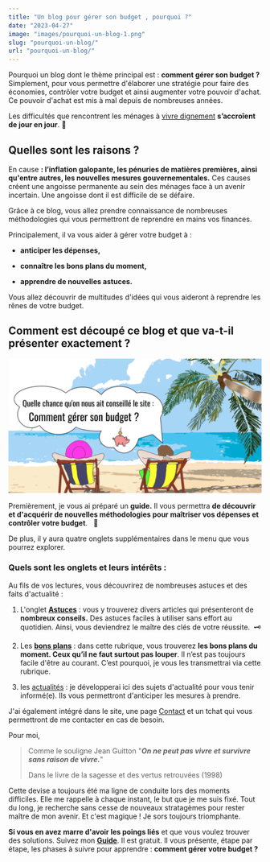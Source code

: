 ```yaml
---
title: "Un blog pour gérer son budget , pourquoi ?"
date: "2023-04-27"
image: "images/pourquoi-un-blog-1.png"
slug: "pourquoi-un-blog/"
url: "pourquoi-un-blog/"
---
```


Pourquoi un blog dont le thème principal est : **comment gérer son budget ?** Simplement, pour vous permettre d'élaborer une stratégie pour faire des économies, contrôler votre budget et ainsi augmenter votre pouvoir d'achat. Ce pouvoir d'achat est mis à mal depuis de nombreuses années.

Les difficultés que rencontrent les ménages à [vivre dignement](https://www.humanite.fr/tribunes/vivre-dignement-c%E2%80%99est-permettre-chacun-de-se-projeter-vers-l%E2%80%99avenir-494282 "vivre dignement") **s’accroîent de jour en jour**. 😤 

## Quelles sont les raisons ?

En cause **: l’inflation galopante, les pénuries de matières premières, ainsi qu'entre autres, les nouvelles mesures gouvernementales.** Ces causes créent une angoisse permanente au sein des ménages face à un avenir incertain. Une angoisse dont il est difficile de se défaire.

Grâce à ce blog, vous allez prendre connaissance de nombreuses méthodologies qui vous permettront de reprendre en mains vos finances.

Principalement, il va vous aider à gérer votre budget à :

- **anticiper les dépenses,**

- **connaître les bons plans du moment,**

- **apprendre de nouvelles astuces.**

Vous allez découvrir de multitudes d'idées qui vous aideront à reprendre les rênes de votre budget.

## Comment est découpé ce blog et que va-t-il présenter exactement ? 

![Un couple sur des chaises longue , se posait la question: pourquoi un blog et se disait content d'avoir ce site : comment gérer son budget, et enfin arriver à faire des économies](images/Quelle-chance-que-ce-blog-existe-1024x542.png)

Premièrement, je vous ai préparé un **guide.** Il vous permettra **de découvrir et d'acquérir de nouvelles méthodologies pour maîtriser vos dépenses et contrôler votre budget**.   🎉

De plus, il y aura quatre onglets supplémentaires dans le menu que vous pourrez explorer.

### Quels sont les onglets et leurs intérêts :

Au fils de vos lectures, vous découvrirez de nombreuses astuces et des faits d'actualité :

1. L'onglet **[Astuces](https://commentgerersonbudget.fr/sujet/astuces/ "Astuces")** : vous y trouverez divers articles qui présenteront de **nombreux conseils.** Des astuces faciles à utiliser sans effort au quotidien. Ainsi, vous deviendrez le maître des clés de votre réussite.  🗝️

3. Les **[bons plans](https://commentgerersonbudget.fr/sujet/bons-plans/ "bons plans")** : dans cette rubrique, vous trouverez **les bons plans du moment. Ceux qu’il ne faut surtout pas louper**. Il n’est pas toujours facile d'être au courant. C’est pourquoi, je vous les transmettrai via cette rubrique.

5. les [actualités](https://commentgerersonbudget.fr/sujet/actualites/ "actualité") : je développerai ici des sujets d'actualité pour vous tenir informé(e). Ils vous permettront d'anticiper les mesures à prendre.

J'ai également intégré dans le site, une page [Co](http://commentgerersonbudget.fr/contactez-moi/)[n](http://commentgerersonbudget.fr/contactez-moi/ "contactez-moi")[tact](http://commentgerersonbudget.fr/contactez-moi/) et un tchat qui vous permettront de me contacter en cas de besoin.

Pour moi,

> Comme le souligne Jean Guitton "**_On ne peut pas vivre et survivre sans raison de vivre._**"
> 
> Dans le livre de la sagesse et des vertus retrouvées (1998)

Cette devise a toujours été ma ligne de conduite lors des moments difficiles. Elle me rappelle à chaque instant, le but que je me suis fixé. Tout du long, je recherche sans cesse de nouveaux stratagèmes pour rester maître de mon avenir. Et c'est magique ! Je sors toujours triomphante.

**Si vous en avez marre d'avoir les poings liés** et que vous voulez trouver des solutions. Suivez mon **[Guide](https://commentgerersonbudget.fr/guide-joindre-les-deux-bouts/)**. Il est gratuit. Il vous présente, étape par étape, les phases à suivre pour apprendre : **comment gérer votre budget ?**
